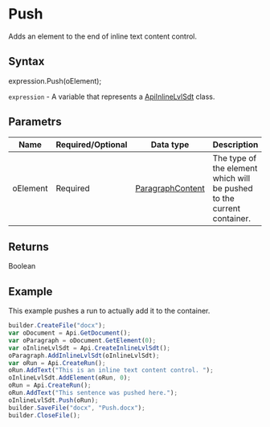 # Push

Adds an element to the end of inline text content control.

## Syntax

expression.Push(oElement);

`expression` - A variable that represents a [ApiInlineLvlSdt](../ApiInlineLvlSdt.md) class.

## Parametrs

| **Name** | **Required/Optional** | **Data type** | **Description** |
| ------------- | ------------- | ------------- | ------------- |
| oElement | Required | [ParagraphContent](../../../Enumerations/ParagraphContent.md) | The type of the element which will be pushed to the current container. |

## Returns

Boolean

## Example

This example pushes a run to actually add it to the container.

```javascript
builder.CreateFile("docx");
var oDocument = Api.GetDocument();
var oParagraph = oDocument.GetElement(0);
var oInlineLvlSdt = Api.CreateInlineLvlSdt();
oParagraph.AddInlineLvlSdt(oInlineLvlSdt);
var oRun = Api.CreateRun();
oRun.AddText("This is an inline text content control. ");
oInlineLvlSdt.AddElement(oRun, 0);
oRun = Api.CreateRun();
oRun.AddText("This sentence was pushed here.");
oInlineLvlSdt.Push(oRun);
builder.SaveFile("docx", "Push.docx");
builder.CloseFile();
```